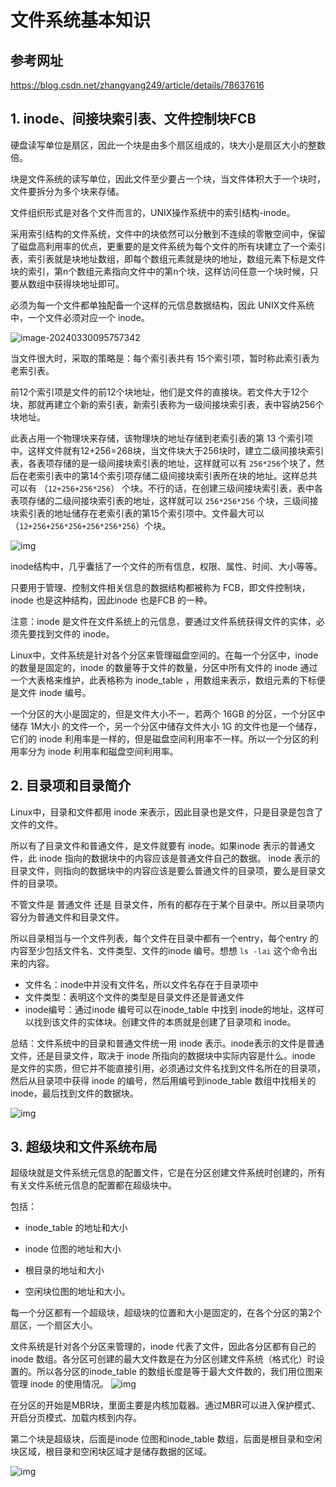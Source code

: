 # 文件系统基本知识

## 参考网址

https://blog.csdn.net/zhangyang249/article/details/78637616

## 1. inode、间接块索引表、文件控制块FCB

硬盘读写单位是扇区，因此一个块是由多个扇区组成的，块大小是扇区大小的整数倍。

块是文件系统的读写单位，因此文件至少要占一个块，当文件体积大于一个块时，文件要拆分为多个块来存储。

文件组织形式是对各个文件而言的，UNIX操作系统中的索引结构-inode。

采用索引结构的文件系统，文件中的块依然可以分散到不连续的零散空间中，保留了磁盘高利用率的优点，更重要的是文件系统为每个文件的所有块建立了一个索引表，索引表就是块地址数组，即每个数组元素就是块的地址，数组元素下标是文件块的索引，第n个数组元素指向文件中的第n个块，这样访问任意一个块时候，只要从数组中获得块地址即可。

必须为每一个文件都单独配备一个这样的元信息数据结构，因此 UNIX文件系统中，一个文件必须对应一个 inode。

![image-20240330095757342](文件系统基本知识.assets/image-20240330095757342.png) 

当文件很大时，采取的策略是：每个索引表共有 15个索引项，暂时称此索引表为老索引表。

前12个索引项是文件的前12个块地址，他们是文件的直接块。若文件大于12个块，那就再建立个新的索引表，新索引表称为一级间接块索引表，表中容纳256个块地址。

此表占用一个物理块来存储，该物理块的地址存储到老索引表的第 13 个索引项中。这样文件就有12+256=268块，当文件块大于256块时，建立二级间接块索引表，各表项存储的是一级间接块索引表的地址，这样就可以有 `256*256`个块了，然后在老索引表中的第14个索引项存储二级间接块索引表所在块的地址。这样总共可以有 （`12+256+256*256`） 个块。不行的话，在创建三级间接块索引表，表中各表项存储的二级间接块索引表的地址，这样就可以 `256*256*256` 个块，三级间接块索引表的地址储存在老索引表的第15个索引项中。文件最大可以（`12+256+256*256+256*256*256`）个块。

![img](文件系统基本知识.assets/Center.png) 

inode结构中，几乎囊括了一个文件的所有信息，权限、属性、时间、大小等等。

只要用于管理、控制文件相关信息的数据结构都被称为 FCB，即文件控制块，inode 也是这种结构，因此inode 也是FCB 的一种。

注意：inode 是文件在文件系统上的元信息，要通过文件系统获得文件的实体，必须先要找到文件的 inode。

Linux中，文件系统是针对各个分区来管理磁盘空间的。在每一个分区中，inode 的数量是固定的，inode 的数量等于文件的数量，分区中所有文件的 inode 通过一个大表格来维护，此表格称为 inode_table ，用数组来表示，数组元素的下标便是文件 inode 编号。

一个分区的大小是固定的，但是文件大小不一，若两个 16GB 的分区，一个分区中储存 1M大小 的文件一个，另一个分区中储存文件大小 1G 的文件也是一个储存，它们的 inode 利用率是一样的，但是磁盘空间利用率不一样。所以一个分区的利用率分为 inode 利用率和磁盘空间利用率。

## 2. 目录项和目录简介

Linux中，目录和文件都用 inode 来表示，因此目录也是文件，只是目录是包含了文件的文件。

所以有了目录文件和普通文件，是文件就要有 inode。如果inode 表示的普通文件，此 inode 指向的数据块中的内容应该是普通文件自己的数据。 inode 表示的目录文件，则指向的数据块中的内容应该是要么普通文件的目录项，要么是目录文件的目录项。

不管文件是 普通文件 还是 目录文件，所有的都存在于某个目录中。所以目录项内容分为普通文件和目录文件。

所以目录相当与一个文件列表，每个文件在目录中都有一个entry，每个entry 的内容至少包括文件名、文件类型、文件的inode 编号。想想 `ls -lai` 这个命令出来的内容。

+ 文件名：inode中并没有文件名，所以文件名存在于目录项中
+ 文件类型：表明这个文件的类型是目录文件还是普通文件
+ inode编号：通过inode 编号可以在inode_table 中找到 inode的地址，这样可以找到该文件的实体块。创建文件的本质就是创建了目录项和 inode。

总结：文件系统中的目录和普通文件统一用 inode 表示。inode表示的文件是普通文件，还是目录文件，取决于 inode 所指向的数据块中实际内容是什么。inode 是文件的实质，但它并不能直接引用，必须通过文件名找到文件名所在的目录项，然后从目录项中获得 inode 的编号，然后用编号到inode_table 数组中找相关的 inode，最后找到文件的数据块。

![img](文件系统基本知识.assets/Center-20240330101041732.png) 

## 3. 超级块和文件系统布局

超级块就是文件系统元信息的配置文件，它是在分区创建文件系统时创建的，所有有关文件系统元信息的配置都在超级块中。

包括：

+ inode_table 的地址和大小

+ inode 位图的地址和大小

+ 根目录的地址和大小

+ 空闲块位图的地址和大小。

每一个分区都有一个超级块，超级块的位置和大小是固定的，在各个分区的第2个扇区，一个扇区大小。

文件系统是针对各个分区来管理的，inode 代表了文件，因此各分区都有自己的inode 数组。各分区可创建的最大文件数是在为分区创建文件系统（格式化）时设置的。所以各分区的inode_table 的数组长度是等于最大文件数的，我们用位图来管理 inode 的使用情况。
![img](文件系统基本知识.assets/Center-20240330101742529.png) 

在分区的开始是MBR块，里面主要是内核加载器。通过MBR可以进入保护模式、开启分页模式、加载内核到内存。

第二个块是超级块，后面是inode 位图和inode_table 数组，后面是根目录和空闲块区域，根目录和空闲块区域才是储存数据的区域。 

![img](文件系统基本知识.assets/Center-20240330101928368.png) 

